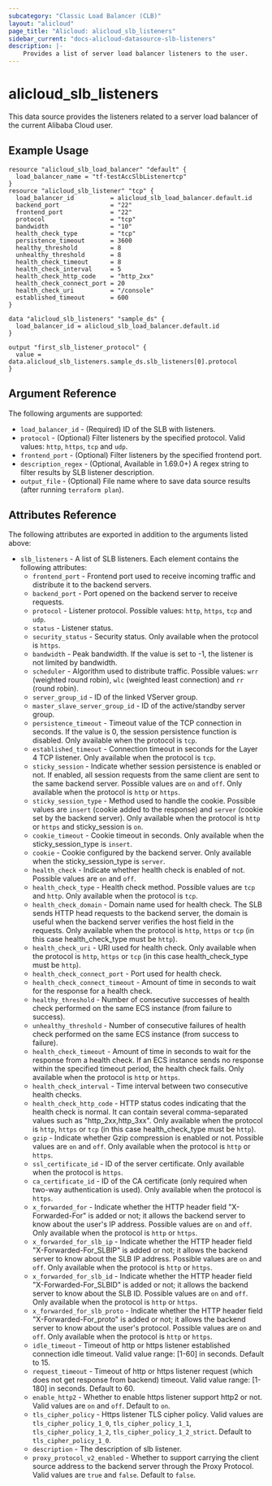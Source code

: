 ```yaml
---
subcategory: "Classic Load Balancer (CLB)"
layout: "alicloud"
page_title: "Alicloud: alicloud_slb_listeners"
sidebar_current: "docs-alicloud-datasource-slb-listeners"
description: |-
    Provides a list of server load balancer listeners to the user.
---
```


# alicloud\_slb_listeners

This data source provides the listeners related to a server load balancer of the current Alibaba Cloud user.

## Example Usage

```
resource "alicloud_slb_load_balancer" "default" {
  load_balancer_name = "tf-testAccSlbListenertcp"
}
resource "alicloud_slb_listener" "tcp" {
  load_balancer_id          = alicloud_slb_load_balancer.default.id
  backend_port              = "22"
  frontend_port             = "22"
  protocol                  = "tcp"
  bandwidth                 = "10"
  health_check_type         = "tcp"
  persistence_timeout       = 3600
  healthy_threshold         = 8
  unhealthy_threshold       = 8
  health_check_timeout      = 8
  health_check_interval     = 5
  health_check_http_code    = "http_2xx"
  health_check_connect_port = 20
  health_check_uri          = "/console"
  established_timeout       = 600
}

data "alicloud_slb_listeners" "sample_ds" {
  load_balancer_id = alicloud_slb_load_balancer.default.id
}

output "first_slb_listener_protocol" {
  value = data.alicloud_slb_listeners.sample_ds.slb_listeners[0].protocol
}
```

## Argument Reference

The following arguments are supported:

* `load_balancer_id` - (Required) ID of the SLB with listeners.
* `protocol` - (Optional) Filter listeners by the specified protocol. Valid values: `http`, `https`, `tcp` and `udp`.
* `frontend_port` - (Optional) Filter listeners by the specified frontend port.
* `description_regex` - (Optional, Available in 1.69.0+) A regex string to filter results by SLB listener description.
* `output_file` - (Optional) File name where to save data source results (after running `terraform plan`).

## Attributes Reference

The following attributes are exported in addition to the arguments listed above:

* `slb_listeners` - A list of SLB listeners. Each element contains the following attributes:
  * `frontend_port` - Frontend port used to receive incoming traffic and distribute it to the backend servers.
  * `backend_port` - Port opened on the backend server to receive requests.
  * `protocol` - Listener protocol. Possible values: `http`, `https`, `tcp` and `udp`.
  * `status` - Listener status.
  * `security_status` - Security status. Only available when the protocol is `https`.
  * `bandwidth` - Peak bandwidth. If the value is set to -1, the listener is not limited by bandwidth.
  * `scheduler` - Algorithm used to distribute traffic. Possible values: `wrr` (weighted round robin), `wlc` (weighted least connection) and `rr` (round robin).
  * `server_group_id` - ID of the linked VServer group.
  * `master_slave_server_group_id` - ID of the active/standby server group.
  * `persistence_timeout` - Timeout value of the TCP connection in seconds. If the value is 0, the session persistence function is disabled. Only available when the protocol is `tcp`.
  * `established_timeout` - Connection timeout in seconds for the Layer 4 TCP listener. Only available when the protocol is `tcp`.
  * `sticky_session` - Indicate whether session persistence is enabled or not. If enabled, all session requests from the same client are sent to the same backend server. Possible values are `on` and `off`. Only available when the protocol is `http` or `https`.
  * `sticky_session_type` - Method used to handle the cookie. Possible values are `insert` (cookie added to the response) and `server` (cookie set by the backend server). Only available when the protocol is `http` or `https` and sticky_session is `on`.
  * `cookie_timeout` - Cookie timeout in seconds. Only available when the sticky_session_type is `insert`.
  * `cookie` - Cookie configured by the backend server. Only available when the sticky_session_type is `server`.
  * `health_check` - Indicate whether health check is enabled of not. Possible values are `on` and `off`.
  * `health_check_type` - Health check method. Possible values are `tcp` and `http`. Only available when the protocol is `tcp`.
  * `health_check_domain` - Domain name used for health check. The SLB sends HTTP head requests to the backend server, the domain is useful when the backend server verifies the host field in the requests. Only available when the protocol is `http`, `https` or `tcp` (in this case health_check_type must be `http`).
  * `health_check_uri` - URI used for health check. Only available when the protocol is `http`, `https` or `tcp` (in this case health_check_type must be `http`).
  * `health_check_connect_port` - Port used for health check.
  * `health_check_connect_timeout` - Amount of time in seconds to wait for the response for a health check.
  * `healthy_threshold` - Number of consecutive successes of health check performed on the same ECS instance (from failure to success).
  * `unhealthy_threshold` - Number of consecutive failures of health check performed on the same ECS instance (from success to failure).
  * `health_check_timeout` - Amount of time in seconds to wait for the response from a health check. If an ECS instance sends no response within the specified timeout period, the health check fails. Only available when the protocol is `http` or `https`.
  * `health_check_interval` - Time interval between two consecutive health checks.
  * `health_check_http_code` - HTTP status codes indicating that the health check is normal. It can contain several comma-separated values such as "http_2xx,http_3xx". Only available when the protocol is `http`, `https` or `tcp` (in this case health_check_type must be `http`).
  * `gzip` - Indicate whether Gzip compression is enabled or not. Possible values are `on` and `off`. Only available when the protocol is `http` or `https`.
  * `ssl_certificate_id` - ID of the server certificate. Only available when the protocol is `https`.
  * `ca_certificate_id` - ID of the CA certificate (only required when two-way authentication is used). Only available when the protocol is `https`.
  * `x_forwarded_for` - Indicate whether the HTTP header field "X-Forwarded-For" is added or not; it allows the backend server to know about the user's IP address. Possible values are `on` and `off`. Only available when the protocol is `http` or `https`.
  * `x_forwarded_for_slb_ip` - Indicate whether the HTTP header field "X-Forwarded-For_SLBIP" is added or not; it allows the backend server to know about the SLB IP address. Possible values are `on` and `off`. Only available when the protocol is `http` or `https`.
  * `x_forwarded_for_slb_id` - Indicate whether the HTTP header field "X-Forwarded-For_SLBID" is added or not; it allows the backend server to know about the SLB ID. Possible values are `on` and `off`. Only available when the protocol is `http` or `https`.
  * `x_forwarded_for_slb_proto` - Indicate whether the HTTP header field "X-Forwarded-For_proto" is added or not; it allows the backend server to know about the user's protocol. Possible values are `on` and `off`. Only available when the protocol is `http` or `https`.
  * `idle_timeout` - Timeout of http or https listener established connection idle timeout. Valid value range: [1-60] in seconds. Default to 15.
  * `request_timeout` - Timeout of http or https listener request (which does not get response from backend) timeout. Valid value range: [1-180] in seconds. Default to 60.
  * `enable_http2` -  Whether to enable https listener support http2 or not. Valid values are `on` and `off`. Default to `on`.
  * `tls_cipher_policy` - Https listener TLS cipher policy. Valid values are `tls_cipher_policy_1_0`, `tls_cipher_policy_1_1`, `tls_cipher_policy_1_2`, `tls_cipher_policy_1_2_strict`. Default to `tls_cipher_policy_1_0`.
  * `description` - The description of slb listener.
  * `proxy_protocol_v2_enabled` - Whether to support carrying the client source address to the backend server through the Proxy Protocol. Valid values are `true` and `false`. Default to `false`.
